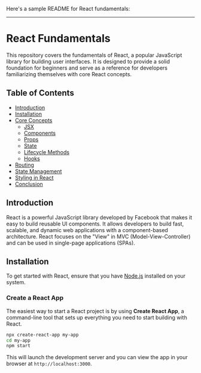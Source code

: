 Here's a sample README for React fundamentals:

---

# React Fundamentals

This repository covers the fundamentals of React, a popular JavaScript library for building user interfaces. It is designed to provide a solid foundation for beginners and serve as a reference for developers familiarizing themselves with core React concepts.

## Table of Contents
- [Introduction](#introduction)
- [Installation](#installation)
- [Core Concepts](#core-concepts)
  - [JSX](#jsx)
  - [Components](#components)
  - [Props](#props)
  - [State](#state)
  - [Lifecycle Methods](#lifecycle-methods)
  - [Hooks](#hooks)
- [Routing](#routing)
- [State Management](#state-management)
- [Styling in React](#styling-in-react)
- [Conclusion](#conclusion)

## Introduction

React is a powerful JavaScript library developed by Facebook that makes it easy to build reusable UI components. It allows developers to build fast, scalable, and dynamic web applications with a component-based architecture. React focuses on the "View" in MVC (Model-View-Controller) and can be used in single-page applications (SPAs).

## Installation

To get started with React, ensure that you have [Node.js](https://nodejs.org/) installed on your system.

### Create a React App

The easiest way to start a React project is by using **Create React App**, a command-line tool that sets up everything you need to start building with React.

```bash
npx create-react-app my-app
cd my-app
npm start
```

This will launch the development server and you can view the app in your browser at `http://localhost:3000`.
